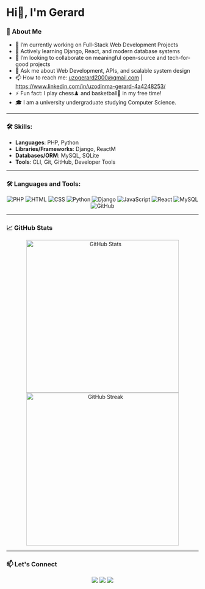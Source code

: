 # Hi👋, I'm Gerard

### 🌟 About Me
- 🔭 I’m currently working on Full-Stack Web Development Projects
- 🌱 Actively learning Django, React, and modern database systems
- 👯 I’m looking to collaborate on meaningful open-source and tech-for-good projects
- 💬 Ask me about Web Development, APIs, and scalable system design
- 📫 How to reach me: uzogerard2000@gmail.com | https://www.linkedin.com/in/uzodinma-gerard-4a4248253/
- ⚡ Fun fact: I play chess♟️ and basketball🏀 in my free time!
- 🎓 I am a university undergraduate studying Computer Science.

---

### 🛠️ Skills:
- **Languages**: PHP, Python
- **Libraries/Frameworks**: Django, ReactM
- **Databases/ORM**: MySQL, SQLite
- **Tools**: CLI, Git, GitHub, Developer Tools

---

### 🛠️ Languages and Tools:
<div align="center">
  <img src="https://img.shields.io/badge/PHP-777BB4?style=for-the-badge&logo=php&logoColor=white" alt="PHP" />
  <img src="https://img.shields.io/badge/HTML-E34F26?style=for-the-badge&logo=html5&logoColor=white" alt="HTML" />
  <img src="https://img.shields.io/badge/CSS-1572B6?style=for-the-badge&logo=css3&logoColor=white" alt="CSS" />
  <img src="https://img.shields.io/badge/Python-3776AB?style=for-the-badge&logo=python&logoColor=white" alt="Python" />
  <img src="https://img.shields.io/badge/Django-092E20?style=for-the-badge&logo=django&logoColor=white" alt="Django" />
  <img src="https://img.shields.io/badge/JavaScript-F7DF1E?style=for-the-badge&logo=javascript&logoColor=black" alt="JavaScript" />
  <img src="https://img.shields.io/badge/React-61DAFB?style=for-the-badge&logo=react&logoColor=black" alt="React" />
  <img src="https://img.shields.io/badge/MySQL-4479A1?style=for-the-badge&logo=mysql&logoColor=white" alt="MySQL" />
  <img src="https://img.shields.io/badge/GitHub-181717?style=for-the-badge&logo=github&logoColor=white" alt="GitHub" />
</div>

---

### 📈 GitHub Stats
<div align="center">
  <img src="https://github-readme-stats.vercel.app/api?username=Gerard-Uzo&show_icons=true&theme=tokyonight" alt="GitHub Stats" width="400"/>
  <img src="https://github-readme-streak-stats.herokuapp.com/?user=Gerard-Uzo&theme=tokyonight" alt="GitHub Streak" width="400"/>
</div>

---

### 📫 Let's Connect
<div align="center">
  <a href="mailto:uzogerard2000@gmail.com"><img src="https://img.shields.io/badge/Email-D14836?style=for-the-badge&logo=gmail&logoColor=white"/></a>
  <a href="linkedin.com/in/uzodinma-gerard-4a4248253" target="_blank"><img src="https://img.shields.io/badge/LinkedIn-0A66C2?style=for-the-badge&logo=linkedin&logoColor=white" /></a>
  <a href="https://github.com/Gerard-Uzo" target="_blank"><img src="https://img.shields.io/badge/GitHub-100000?style=for-the-badge&logo=github&logoColor=white" /></a>
</div>
